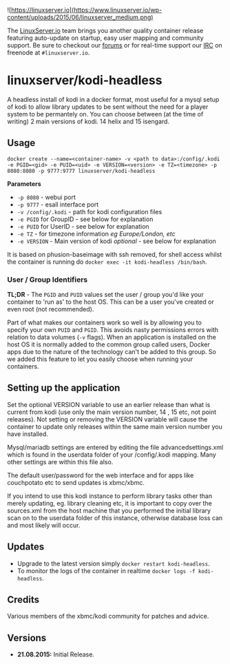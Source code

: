 ![https://linuxserver.io](https://www.linuxserver.io/wp-content/uploads/2015/06/linuxserver_medium.png)

The [LinuxServer.io](https://linuxserver.io) team brings you another quality container release featuring auto-update on startup, easy user mapping and community support. Be sure to checkout our [forums](https://forum.linuxserver.io) or for real-time support our [IRC](https://www.linuxserver.io/index.php/irc/) on freenode at `#linuxserver.io`.

# linuxserver/kodi-headless

A headless install of kodi in a docker format, most useful for a mysql setup of kodi to allow library updates to be sent without the need for a player system to be permantely on. You can choose between (at the time of writing) 2 main versions of kodi. 14 helix and 15 isengard.

## Usage

```
docker create --name=<container-name> -v <path to data>:/config/.kodi -e PGID=<gid> -e PUID=<uid> -e VERSION=<version> -e TZ=<timezone> -p 8080:8080 -p 9777:9777 linuxserver/kodi-headless
```

**Parameters**

* `-p 8080` - webui port
* `-p 9777` - esall interface port
* `-v /config/.kodi` - path for kodi configuration files
* `-e PGID` for GroupID - see below for explanation
* `-e PUID` for UserID - see below for explanation
* `-e TZ` - for timezone information *eg Europe/London, etc*
* `-e VERSION` - Main version of kodi *optional* - see below for explanation

It is based on phusion-baseimage with ssh removed, for shell access whilst the container is running do `docker exec -it kodi-headless /bin/bash`.

### User / Group Identifiers

**TL;DR** - The `PGID` and `PUID` values set the user / group you'd like your container to 'run as' to the host OS. This can be a user you've created or even root (not recommended).

Part of what makes our containers work so well is by allowing you to specify your own `PUID` and `PGID`. This avoids nasty permissions errors with relation to data volumes (`-v` flags). When an application is installed on the host OS it is normally added to the common group called users, Docker apps due to the nature of the technology can't be added to this group. So we added this feature to let you easily choose when running your containers.

## Setting up the application
Set the optional VERSION variable to use an earlier release than what is current from kodi (use only the main version number, 14 , 15 etc, not point releases). Not setting or removing the VERSION variable will cause the container to update only releases within the same main version number you have installed.

Mysql/mariadb settings are entered by editing the file advancedsettings.xml which is found in the userdata folder of your /config/.kodi mapping. Many other settings are within this file also.

The default user/password for the web interface and for apps like couchpotato etc to send updates is xbmc/xbmc.  

If you intend to use this kodi instance to perform library tasks other than merely updating, eg. library cleaning etc, it is important to copy over the sources.xml from the host machine that you performed the initial library scan on to the userdata folder of this instance, otherwise database loss can and most likely will occur.



## Updates

* Upgrade to the latest version simply `docker restart kodi-headless`.
* To monitor the logs of the container in realtime `docker logs -f kodi-headless`.

## Credits
Various members of the xbmc/kodi community for patches and advice.

## Versions

+ **21.08.2015:** Initial Release.
